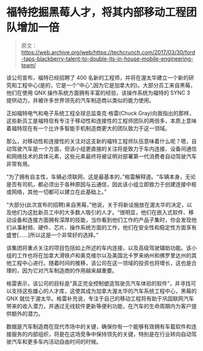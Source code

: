 # 福特挖掘黑莓人才，将其内部移动工程团队增加一倍

> 原文：<https://web.archive.org/web/https://techcrunch.com/2017/03/30/ford-taps-blackberry-talent-to-double-its-in-house-mobile-engineering-team/>

该公司宣布，福特已经招聘了 400 名新的工程师，并将在渥太华建立一个新的研究和工程中心(是的，它是一个“中心”,因为它是加拿大的)。大部分员工来自黑莓，他们在使用 QNX 操作系统方面拥有丰富的经验，该操作系统为福特的 SYNC 3 提供动力，并被许多世界领先的汽车制造商以类似的能力使用。

正如福特电气和电子系统工程全球总监查克·格雷(Chuck Gray)向我指出的那样，这些新员工是福特现有专注于移动性和连接性的工程师团队的两倍多，本质上意味着福特现在有一个比许多智能手机制造商更大的团队致力于这一领域。

那么，对移动性和连接性的关注对这支新的福特工程师队伍意味着什么呢？嗯，自动驾驶汽车是一个方面，但该小组更直接的关注将是致力于车内连接、设备间通信和网络技术的具体元素，这些元素最终将被证明对部署第一代消费者自动驾驶汽车非常有用。

“为了拥有自主性，车辆必须联网，这是最基本的，”格雷解释道。“车辆本身，无论是否有司机，都必须出于各种原因与云通信，因此该小组立即致力于创建连接中枢或网络，其他一切都可以建立在此基础上。”

“大部分(此次宣布的招聘)来自黑莓，”他说，关于将新设施放在渥太华的决定，以及他们为这批新员工中的大多数人吸引的人才。“很明显，他们在嵌入式软件、移动设备和连接方面拥有深厚的技能，当你看到他们工作的产品子集时，你会发现他们从事射频、硬件、芯片、操作系统方面的工作，他们在安全性和稳定性方面享有盛誉[……]所以这是一个非常好的选择。”

该集团将重点关注的项目包括如上所述的车内连接，以及高级驾驶辅助功能。该小组的工作也将在加拿大滑铁卢和奥克维尔以及美国北卡罗来纳州和佛罗里达州的其他工程中心进行。随着时间的推移，该公司在这一领域的投资也将增长，这也是合理的，因为它对汽车制造商的作用越来越重要。

格雷表示，该公司的目标是“真正完全控制塑造驾驶员汽车体验的软件”，并寻找可以支持这些雄心的人才库，这使其成为加拿大渥太华的汽车系统工程中心，黑莓的 QNX 就位于渥太华。格雷补充说，专注于自己的移动工程将有助于巩固联网汽车带来的收入潜力，并通过无线软件更新等便利功能，在汽车的生命周期内为客户提供额外的潜力。

数据是汽车制造商在现代市场中的关键，确保你有一个能够有效拥有车载软件和连接服务的内部组织，将是在这场竞争中保持领先的关键，特别是在行业转向自动驾驶汽车和更多车内活动自由时间的时候。